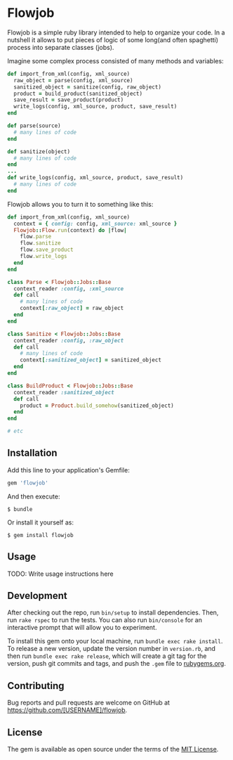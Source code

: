 # Flowjob

Flowjob is a simple ruby library intended to help to organize your code. In a nutshell it allows to put pieces of logic of some long(and often spaghetti) process into separate classes (jobs).

Imagine some complex process consisted of many methods and variables:

```ruby
def import_from_xml(config, xml_source)
  raw_object = parse(config, xml_source)
  sanitized_object = sanitize(config, raw_object)
  product = build_product(sanitized_object)
  save_result = save_product(product)
  write_logs(config, xml_source, product, save_result)
end

def parse(source)
  # many lines of code
end

def sanitize(object)
  # many lines of code
end
...
def write_logs(config, xml_source, product, save_result)
  # many lines of code
end
```

Flowjob allows you to turn it to something like this:
```ruby
def import_from_xml(config, xml_source)
  context = { config: config, xml_source: xml_source }
  Flowjob::Flow.run(context) do |flow|
    flow.parse
    flow.sanitize
    flow.save_product
    flow.write_logs
  end
end

class Parse < Flowjob::Jobs::Base
  context_reader :config, :xml_source
  def call
    # many lines of code
    context[:raw_object] = raw_object
  end
end

class Sanitize < Flowjob::Jobs::Base
  context_reader :config, :raw_object
  def call
    # many lines of code
    context[:sanitized_object] = sanitized_object
  end
end

class BuildProduct < Flowjob::Jobs::Base
  context_reader :sanitized_object
  def call
    product = Product.build_somehow(sanitized_object)
  end
end

# etc
```


## Installation

Add this line to your application's Gemfile:

```ruby
gem 'flowjob'
```

And then execute:

    $ bundle

Or install it yourself as:

    $ gem install flowjob

## Usage

TODO: Write usage instructions here

## Development

After checking out the repo, run `bin/setup` to install dependencies. Then, run `rake rspec` to run the tests. You can also run `bin/console` for an interactive prompt that will allow you to experiment.

To install this gem onto your local machine, run `bundle exec rake install`. To release a new version, update the version number in `version.rb`, and then run `bundle exec rake release`, which will create a git tag for the version, push git commits and tags, and push the `.gem` file to [rubygems.org](https://rubygems.org).

## Contributing

Bug reports and pull requests are welcome on GitHub at https://github.com/[USERNAME]/flowjob.


## License

The gem is available as open source under the terms of the [MIT License](http://opensource.org/licenses/MIT).

